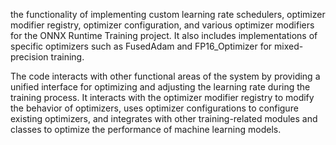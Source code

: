 the functionality of implementing custom learning rate schedulers, optimizer modifier registry, optimizer configuration, and various optimizer modifiers for the ONNX Runtime Training project. It also includes implementations of specific optimizers such as FusedAdam and FP16_Optimizer for mixed-precision training. 

The code interacts with other functional areas of the system by providing a unified interface for optimizing and adjusting the learning rate during the training process. It interacts with the optimizer modifier registry to modify the behavior of optimizers, uses optimizer configurations to configure existing optimizers, and integrates with other training-related modules and classes to optimize the performance of machine learning models.